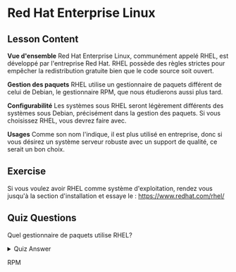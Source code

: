 # Red Hat Enterprise Linux

## Lesson Content

<b>Vue d'ensemble</b>
Red Hat Enterprise Linux, communément appelé RHEL, est développé par l'entreprise Red Hat. RHEL possède des règles strictes pour empêcher la redistribution gratuite bien que le code source soit ouvert.

<b>Gestion des paquets</b>
RHEL utilise un gestionnaire de paquets différent de celui de Debian, le gestionnaire RPM, que nous étudierons aussi plus tard.

<b>Configurabilité</b>
Les systèmes sous RHEL seront légèrement différents des systèmes sous Debian, précisément dans la gestion des paquets. Si vous choisissez RHEL, vous devrez faire avec.

<b>Usages</b>
Comme son nom l'indique, il est plus utilisé en entreprise, donc si vous désirez un système serveur robuste avec un support de qualité, ce serait un bon choix.

## Exercise
Si vous voulez avoir RHEL comme système d'exploitation, rendez vous jusqu'à la section d'installation et essaye le : <a href='http://www.redhat.com/en/technologies/linux-platforms/enterprise-linux/'>https://www.redhat.com/rhel/</a>

## Quiz Questions

Quel gestionnaire de paquets utilise RHEL?

<details>
    <summary>Quiz Answer</summary>
</details>

RPM
